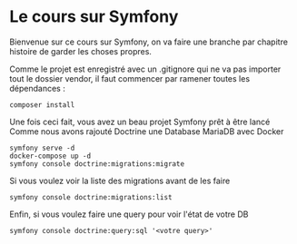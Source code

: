 # Le cours sur Symfony

Bienvenue sur ce cours sur Symfony, 
on va faire une branche par chapitre histoire de garder 
les choses propres.

Comme le projet est enregistré avec un .gitignore qui 
ne va pas importer tout le dossier vendor, il faut commencer
par ramener toutes les dépendances :
````
composer install
````

Une fois ceci fait, vous avez un beau projet Symfony prêt
à être lancé
Comme nous avons rajouté Doctrine une Database MariaDB 
avec Docker
````
symfony serve -d
docker-compose up -d
symfony console doctrine:migrations:migrate 
````

Si vous voulez voir la liste des migrations avant de 
les faire
````
symfony console doctrine:migrations:list
````

Enfin, si vous voulez faire une query pour voir l'état
de votre DB 
````
symfony console doctrine:query:sql '<votre query>'
````